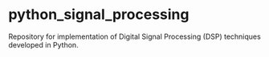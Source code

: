 # python_signal_processing
Repository for implementation of Digital Signal Processing (DSP) techniques developed in Python.
